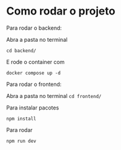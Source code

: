 # Como rodar o projeto

Para rodar o backend:

Abra a pasta no terminal

`cd backend/`

E rode o container com

`docker compose up -d`

Para rodar o frontend:

Abra a pasta no terminal
`cd frontend/`

Para instalar pacotes

`npm install`

Para rodar

`npm run dev`
